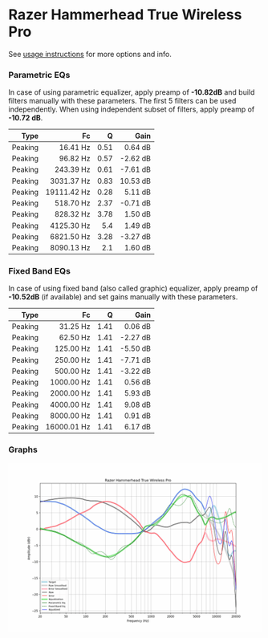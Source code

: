 # Razer Hammerhead True Wireless Pro
See [usage instructions](https://github.com/jaakkopasanen/AutoEq#usage) for more options and info.

### Parametric EQs
In case of using parametric equalizer, apply preamp of **-10.82dB** and build filters manually
with these parameters. The first 5 filters can be used independently.
When using independent subset of filters, apply preamp of **-10.72 dB**.

| Type    | Fc          |    Q | Gain     |
|--------:|------------:|-----:|---------:|
| Peaking | 16.41 Hz    | 0.51 | 0.64 dB  |
| Peaking | 96.82 Hz    | 0.57 | -2.62 dB |
| Peaking | 243.39 Hz   | 0.61 | -7.61 dB |
| Peaking | 3031.37 Hz  | 0.83 | 10.53 dB |
| Peaking | 19111.42 Hz | 0.28 | 5.11 dB  |
| Peaking | 518.70 Hz   | 2.37 | -0.71 dB |
| Peaking | 828.32 Hz   | 3.78 | 1.50 dB  |
| Peaking | 4125.30 Hz  | 5.4  | 1.49 dB  |
| Peaking | 6821.50 Hz  | 3.28 | -3.27 dB |
| Peaking | 8090.13 Hz  | 2.1  | 1.60 dB  |

### Fixed Band EQs
In case of using fixed band (also called graphic) equalizer, apply preamp of **-10.52dB**
(if available) and set gains manually with these parameters.

| Type    | Fc          |    Q | Gain     |
|--------:|------------:|-----:|---------:|
| Peaking | 31.25 Hz    | 1.41 | 0.06 dB  |
| Peaking | 62.50 Hz    | 1.41 | -2.27 dB |
| Peaking | 125.00 Hz   | 1.41 | -5.50 dB |
| Peaking | 250.00 Hz   | 1.41 | -7.71 dB |
| Peaking | 500.00 Hz   | 1.41 | -3.22 dB |
| Peaking | 1000.00 Hz  | 1.41 | 0.56 dB  |
| Peaking | 2000.00 Hz  | 1.41 | 5.93 dB  |
| Peaking | 4000.00 Hz  | 1.41 | 9.08 dB  |
| Peaking | 8000.00 Hz  | 1.41 | 0.91 dB  |
| Peaking | 16000.01 Hz | 1.41 | 6.17 dB  |

### Graphs
![](./Razer%20Hammerhead%20True%20Wireless%20Pro.png)